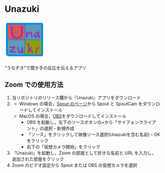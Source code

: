 # Unazuki

<img center src="Assets/Images/image_1024.png" width="128" height="128">

"うなずき"で聞き手の反応を伝えるアプリ

## Zoom での使用方法

1. 当リポジトリのリリース欄から『Unazuki』アプリをダウンロード
2. - Windows の場合，[Spout のページ](https://leadedge.github.io/)から Spout と SpoutCam をダウンロードしてインストール
   - MacOS の場合，[OBS](https://obsproject.com/ja/download)をダウンロードしてインストール
     - OBS を起動し，左下のソースボタンの+から「サイフォンクライアント」の選択・新規作成
     - 「ソース」をクリックして映像ソース選択(Unazukiを含む名前)・OK をクリック
     - 右下の「仮想カメラ開始」をクリック
3. 『Unazuki』を起動し，Zoom の部屋として好きな名前と URL を入力し，追加された部屋をクリック
4. Zoom のビデオ設定から Spout または OBS の仮想カメラを選択
